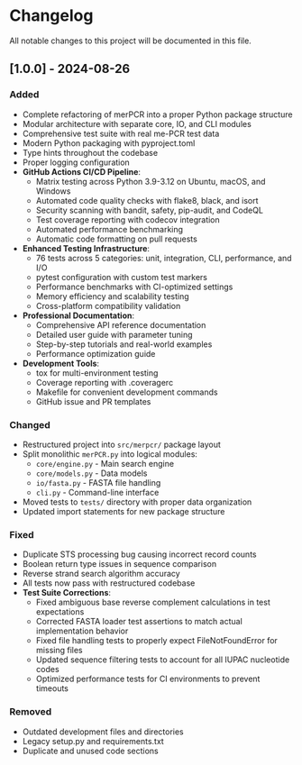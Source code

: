 # Changelog

All notable changes to this project will be documented in this file.

## [1.0.0] - 2024-08-26

### Added
- Complete refactoring of merPCR into a proper Python package structure
- Modular architecture with separate core, IO, and CLI modules  
- Comprehensive test suite with real me-PCR test data
- Modern Python packaging with pyproject.toml
- Type hints throughout the codebase
- Proper logging configuration
- **GitHub Actions CI/CD Pipeline**:
  - Matrix testing across Python 3.9-3.12 on Ubuntu, macOS, and Windows
  - Automated code quality checks with flake8, black, and isort
  - Security scanning with bandit, safety, pip-audit, and CodeQL
  - Test coverage reporting with codecov integration
  - Automated performance benchmarking
  - Automatic code formatting on pull requests
- **Enhanced Testing Infrastructure**:
  - 76 tests across 5 categories: unit, integration, CLI, performance, and I/O
  - pytest configuration with custom test markers
  - Performance benchmarks with CI-optimized settings
  - Memory efficiency and scalability testing
  - Cross-platform compatibility validation
- **Professional Documentation**:
  - Comprehensive API reference documentation
  - Detailed user guide with parameter tuning
  - Step-by-step tutorials and real-world examples
  - Performance optimization guide
- **Development Tools**:
  - tox for multi-environment testing
  - Coverage reporting with .coveragerc
  - Makefile for convenient development commands
  - GitHub issue and PR templates

### Changed
- Restructured project into `src/merpcr/` package layout
- Split monolithic `merPCR.py` into logical modules:
  - `core/engine.py` - Main search engine
  - `core/models.py` - Data models
  - `io/fasta.py` - FASTA file handling  
  - `cli.py` - Command-line interface
- Moved tests to `tests/` directory with proper data organization
- Updated import statements for new package structure

### Fixed  
- Duplicate STS processing bug causing incorrect record counts
- Boolean return type issues in sequence comparison
- Reverse strand search algorithm accuracy
- All tests now pass with restructured codebase
- **Test Suite Corrections**:
  - Fixed ambiguous base reverse complement calculations in test expectations
  - Corrected FASTA loader test assertions to match actual implementation behavior
  - Fixed file handling tests to properly expect FileNotFoundError for missing files
  - Updated sequence filtering tests to account for all IUPAC nucleotide codes
  - Optimized performance tests for CI environments to prevent timeouts

### Removed
- Outdated development files and directories
- Legacy setup.py and requirements.txt
- Duplicate and unused code sections